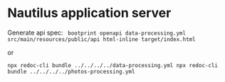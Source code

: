 # Nautilus application server

Generate api spec:
`` 
bootprint openapi data-processing.yml src/main/resources/public/api
html-inline target/index.html
``

or

``
npx redoc-cli bundle ../../../../data-processing.yml
npx redoc-cli bundle ../../../../photos-processing.yml
``
